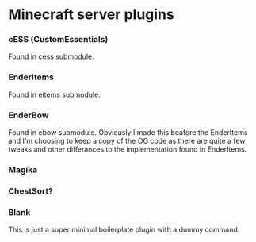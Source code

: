 # Minecraft server plugins

### cESS (CustomEssentials)
Found in cess submodule.

### EnderItems
Found in eitems submodule.

### EnderBow
Found in ebow submodule.
Obviously I made this beafore the EnderItems and I'm choosing to keep a copy of the OG code as there are quite a few tweaks and other differances to the implementation found in EnderItems.

### Magika

### ChestSort?

### Blank
This is just a super minimal boilerplate plugin with a dummy command.

